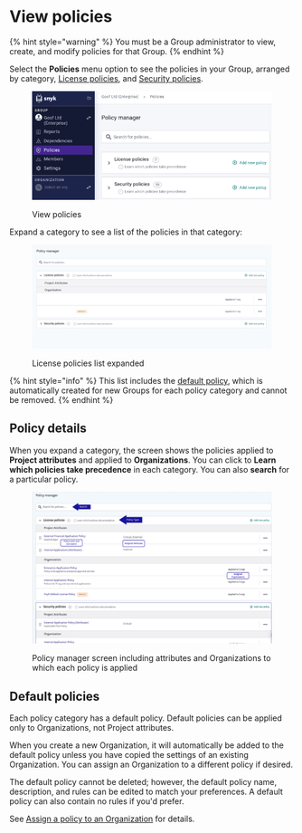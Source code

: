 # View policies

{% hint style="warning" %}
You must be a Group administrator to view, create, and modify policies for that Group.
{% endhint %}

Select the **Policies** menu option to see the policies in your Group, arranged by category, [License policies](license-policies/), and [Security policies](security-policies/).

<div align="left">

<figure><img src="../../.gitbook/assets/Policies-menu.png" alt="View policies"><figcaption><p>View policies</p></figcaption></figure>

</div>

Expand a category to see a list of the policies in that category:

<figure><img src="../../.gitbook/assets/snyk-policy-manager.png" alt="License policies list expanded"><figcaption><p>License policies list expanded</p></figcaption></figure>

{% hint style="info" %}
This list includes the [default policy](view-policies.md#default-policies), which is automatically created for new Groups for each policy category and cannot be removed.
{% endhint %}

## Policy details

When you expand a category, the screen shows the policies applied to **Project attributes** and applied to **Organizations**. You can click to **Learn which policies take precedence** in each category. You can also **search** for a particular policy.

<figure><img src="../../.gitbook/assets/screenshot_2021-03-26_at_11.04.50_am.png" alt="Policy manager screen including attributes and Organizations to which each policy is applied"><figcaption><p>Policy manager screen including attributes and Organizations to which each policy is applied</p></figcaption></figure>

## Default policies

Each policy category has a default policy. Default policies can be applied only to Organizations, not Project attributes.

When you create a new Organization, it will automatically be added to the default policy unless you have copied the settings of an existing Organization. You can assign an Organization to a different policy if desired.

The default policy cannot be deleted; however, the default policy name, description, and rules can be edited to match your preferences. A default policy can also contain no rules if you'd prefer.

See [Assign a policy to an Organization](apply-a-policy-to-organizations.md) for details.
